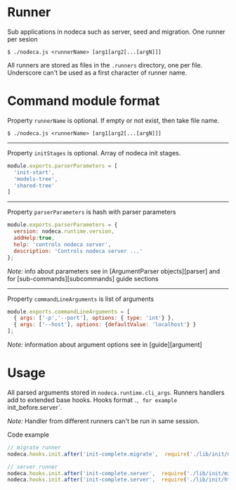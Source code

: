 
Runner
======

Sub applications in nodeca such as server, seed and migration. One runner per sesion

`$ ./nodeca.js <runnerName> [arg1[arg2[...[argN]]]`

All runners are stored as files in the `.runners` directory, one per file.
Underscore can't be used as a first character of runner name.

Command module format
=====================

Property `runnerName` is optional. If empty or not exist, then take file name.

`$ ./nodeca.js <runnerName> [arg1[arg2[...[argN]]]`


***

Property `initStages` is optional. Array of nodeca init stages.

```javascript
module.exports.parserParameters = [
  'init-start',
  'models-tree',
  'shared-tree'
]
```

***
Property `parserParameters` is hash with parser parameters

```javascript
module.exports.parserParameters = {
  version: nodeca.runtime.version,
  addHelp:true,
  help: 'controls nodeca server',
  description: 'Controls nodeca server ...'
};
```

*Note:* info about parameters see in [ArgumentParser objects][parser] and for [sub-commands][subcommands] guide sections

***

Property `commandLineArguments` is list of arguments

```javascript
module.exports.commandLineArguments = [
  { args: ['-p','--port'], options: { type: 'int'} },
  { args: ['--host'], options: {defaultValue: 'localhost'} }
];

```

*Note:* information about argument options see in [guide][argument]

Usage
=====

All parsed arguments stored in `nodeca.runtime.cli_args`.
Runners handlers add to extended base hooks. Hooks format <hookName>.<runnerName>`,
for example `init_before.server`.

*Note:* Handler from different runners can't be run in same session.

Code example

```javascript
// migrate runner
nodeca.hooks.init.after('init-complete.migrate',  require('./lib/init/migrate'));

// server runner
nodeca.hooks.init.after('init-complete.server',  require('./lib/init/migrations_check'));
nodeca.hooks.init.after('init-complete.server',  require('./lib/init/http_server'));

```


